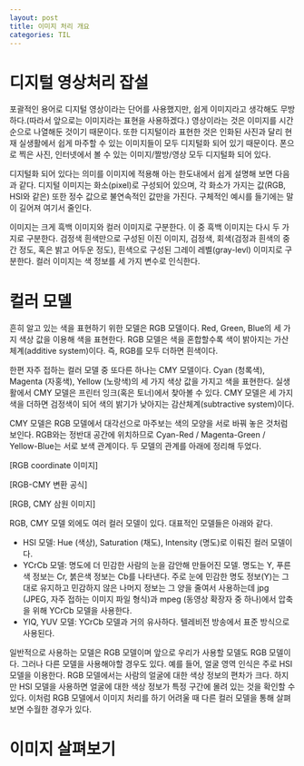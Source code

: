```yaml
---
layout: post
title: 이미지 처리 개요
categories: TIL
---
```


# 디지털 영상처리 잡설

포괄적인 용어로 디지털 영상이라는 단어를 사용했지만, 쉽게 이미지라고 생각해도 무방하다.(따라서 앞으로는 이미지라는 표현을 사용하겠다.) 영상이라는 것은 이미지를 시간 순으로 나열해둔 것이기 때문이다. 또한 디지털이라 표현한 것은 인화된 사진과 달리 현재 실생활에서 쉽게 마주할 수 있는 이미지들이 모두 디지털화 되어 있기 때문이다. 폰으로 찍은 사진, 인터넷에서 볼 수 있는 이미지/짤방/영상 모두 디지털화 되어 있다.

디지털화 되어 있다는 의미를 이미지에 적용해 아는 한도내에서 쉽게 설명해 보면 다음과 같다. 디지털 이미지는 화소(pixel)로 구성되어 있으며, 각 화소가 가지는 값(RGB, HSI와 같은) 또한 정수 값으로 불연속적인 값만을 가진다. 구체적인 예시를 들기에는 말이 길어져 여기서 줄인다.

이미지는 크게 흑백 이미지와 컬러 이미지로 구분한다. 이 중 흑백 이미지는 다시 두 가지로 구분한다. 검정색 흰색만으로 구성된 이진 이미지, 검정색, 회색(검정과 흰색의 중간 정도, 혹은 밝고 어두운 정도), 흰색으로 구성된 그레이 레벨(gray-levl) 이미지로 구분한다. 컬러 이미지는 색 정보를 세 가지 변수로 인식한다.



# 컬러 모델

흔히 알고 있는 색을 표현하기 위한 모델은 RGB 모델이다. Red, Green, Blue의 세 가지 색상 값을 이용해 색을 표현한다. RGB 모델은 색을 혼합할수록 색이 밝아지는 가산체계(additive system)이다. 즉, RGB를 모두 더하면 흰색이다.

한편 자주 접하는 컬러 모델 중 또다른 하나는 CMY 모델이다. Cyan (청록색), Magenta (자홍색), Yellow (노랑색)의 세 가지 색상 값을 가지고 색을 표현한다. 실생활에서 CMY 모델은 프린터 잉크(혹은 토너)에서 찾아볼 수 있다. CMY 모델은 세 가지 색을 더하면 검정색이 되어 색의 밝기가 낮아지는 감산체계(subtractive system)이다.

CMY 모델은 RGB 모델에서 대각선으로 마주보는 색의 모양을 서로 바꿔 놓은 것처럼 보인다. RGB와는 정반대 공간에 위치하므로 Cyan-Red / Magenta-Green / Yellow-Blue는 서로 보색 관계이다. 두 모델의 관계를 아래에 정리해 두었다.



[RGB coordinate 이미지]

[RGB-CMY 변환 공식]

[RGB, CMY 삼원 이미지]



RGB, CMY 모델 외에도 여러 컬러 모델이 있다. 대표적인 모델들은 아래와 같다.

* HSI 모델: Hue (색상), Saturation (채도), Intensity (명도)로 이뤄진 컬러 모델이다. 
* YCrCb 모델: 명도에 더 민감한 사람의 눈을 감안해 만들어진 모델. 명도는 Y, 푸른색 정보는 Cr, 붉은색 정보는 Cb를 나타낸다. 주로 눈에 민감한 명도 정보(Y)는 그대로 유지하고 민감하지 않은 나머지 정보는 그 양을 줄여서 사용하는데 jpg (JPEG, 자주 접하는 이미지 파일 형식)과 mpeg (동영상 확장자 중 하나)에서 압축을 위해 YCrCb 모델을 사용한다.
* YIQ, YUV 모델: YCrCb 모델과 거의 유사하다. 텔레비전 방송에서 표준 방식으로 사용된다.



일반적으로 사용하는 모델은 RGB 모델이며 앞으로 우리가 사용할 모델도 RGB 모델이다. 그러나 다른 모델을 사용해야할 경우도 있다. 예를 들어, 얼굴 영역 인식은 주로 HSI 모델을 이용한다. RGB 모델에서는 사람의 얼굴에 대한 색상 정보의 편차가 크다. 하지만 HSI 모델을 사용하면 얼굴에 대한 색상 정보가 특정 구간에 몰려 있는 것을 확인할 수 있다. 이처럼 RGB 모델에서 이미지 처리를 하기 어려울 때 다른 컬러 모델을 통해 살펴보면 수월한 경우가 있다.



# 이미지 살펴보기


